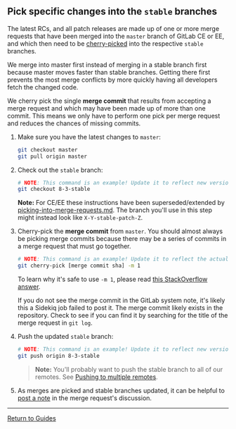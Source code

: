 ## Pick specific changes into the `stable` branches

The latest RCs, and all patch releases are made up of one or more merge requests
that have been merged into the `master` branch of GitLab CE or EE, and which
then need to be [cherry-picked] into the respective `stable` branches.

We merge into master first instead of merging in a stable branch first because
master moves faster than stable branches. Getting there first prevents the most
merge conflicts by more quickly having all developers fetch the changed code.

We cherry pick the single **merge commit** that results from accepting a merge
request and which may have been made up of more than one commit. This means we
only have to perform one pick per merge request and reduces the chances of
missing commits.

1. Make sure you have the latest changes to `master`:

    ```sh
    git checkout master
    git pull origin master
    ```

1. Check out the `stable` branch:

    ```sh
    # NOTE: This command is an example! Update it to reflect new version numbers.
    git checkout 8-3-stable
    ```
    **Note:** For CE/EE these instructions have been superseded/extended by [picking-into-merge-requests.md](picking-into-merge-requests.md). The branch you'll use in this step might instead look like `X-Y-stable-patch-Z`.

1. Cherry-pick the **merge commit** from `master`. You should almost always be
   picking merge commits because there may be a series of commits in a merge
   request that must go together.

    ```sh
    # NOTE: This command is an example! Update it to reflect the actual SHA.
    git cherry-pick [merge commit sha] -m 1
    ```

    To learn why it's safe to use `-m 1`, please read [this StackOverflow
    answer](https://stackoverflow.com/a/12628579/223897).

   If you do not see the merge commit in the GitLab system note, it's likely
   this a Sidekiq job failed to post it. The merge commit likely exists in the
   repository. Check to see if you can find it by searching for the
   title of the merge request in `git log`.

1. Push the updated `stable` branch:

    ```sh
    # NOTE: This command is an example! Update it to reflect new version numbers.
    git push origin 8-3-stable
    ```

    > **Note:** You'll probably want to push the stable branch to all of our
    remotes. See [Pushing to multiple remotes](push-to-multiple-remotes.md).

1. As merges are picked and stable branches updated, it can be helpful to
   [post a note](pro-tips.md#leave-notes-to-yourself) in the merge request's
   discussion.

[cherry-picked]: pro-tips.md#add-a-git-cherry-pick-alias

---

[Return to Guides](../README.md#guides)
